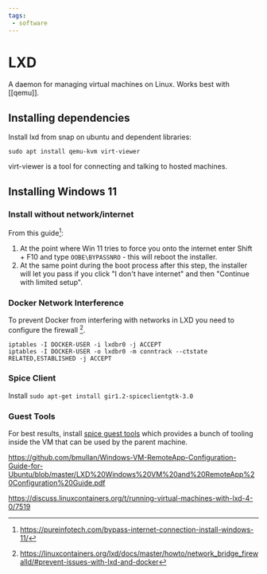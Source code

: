 ```yaml
---
tags: 
 - software
---
```

# LXD

A daemon for managing virtual machines on Linux. Works best with [[qemu]].

## Installing dependencies

Install lxd from snap on ubuntu and dependent libraries:

`sudo apt install qemu-kvm virt-viewer`

virt-viewer is a tool for connecting and talking to hosted machines.

## Installing Windows 11

### Install without network/internet

From this guide[^1]:

1. At the point where Win 11 tries to force you onto the internet enter Shift + F10 and type `OOBE\BYPASSNRO` - this will reboot the installer.
2. At the same point during the boot process after this step, the installer will let you pass if you click "I don't have internet" and then "Continue with limited setup".


### Docker Network Interference

To prevent Docker from interfering with networks in LXD you need to configure the firewall [^dockerFirewall].

```shell
iptables -I DOCKER-USER -i lxdbr0 -j ACCEPT
iptables -I DOCKER-USER -o lxdbr0 -m conntrack --ctstate RELATED,ESTABLISHED -j ACCEPT
```

### Spice Client

Install `sudo apt-get install gir1.2-spiceclientgtk-3.0`

### Guest Tools

For best results, install [spice guest tools](https://www.spice-space.org/download/binaries/spice-guest-tools/) which provides a bunch of tooling inside the VM that can be used by the parent machine.

[^1]: https://pureinfotech.com/bypass-internet-connection-install-windows-11/

[^dockerFirewall]: https://linuxcontainers.org/lxd/docs/master/howto/network_bridge_firewalld/#prevent-issues-with-lxd-and-docker

https://github.com/bmullan/Windows-VM-RemoteApp-Configuration-Guide-for-Ubuntu/blob/master/LXD%20Windows%20VM%20and%20RemoteApp%20Configuration%20Guide.pdf

https://discuss.linuxcontainers.org/t/running-virtual-machines-with-lxd-4-0/7519